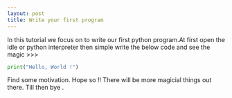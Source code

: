 ```yaml
---
layout: post
title: Write your first program
---
```


In this tutorial we focus on to write our first python program.At first open the idle or python interpreter then simple write the below code and see the magic >>>
```python
print("Hello, World !")
```
Find some motivation. Hope so !! There will be more magicial things out there. Till then bye .
